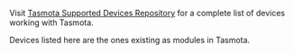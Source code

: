 Visit [Tasmota Supported Devices Repository](https://templates.blakadder.com/) for a complete list of devices working with Tasmota.  

Devices listed here are the ones existing as modules in Tasmota.
